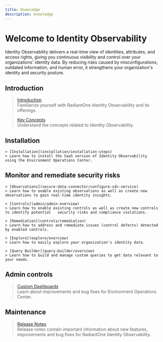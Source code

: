 ```yaml
---
title: Knowledge
description: knowledge
---
```


# Welcome to Identity Observability 

Identity Observability delivers a real-time view of identities, attributes, and access rights, giving you continuous visibility and control over your organizations' identity data. By reducing risks caused by misconfigurations, outdated information, and human error, it strengthens your organization's identity and security posture. 


## Introduction

<section>

  > [Introduction](introduction/overview)  
  > Familiarize yourself with RadiantOne Identity Observability and its offerings. 

  > [Key Concepts](introduction/key-concepts)  
  > Understand the concepts related to Identity Observability.

</section>

## Installation 

  <section>
  
    > [Installation](installation/installation-steps)  
    > Learn how to install the SaaS version of Identity Observability using the Environment Operations Center.

  </section>

  ## Monitor and remediate security risks

  <section>

    > [Observations](secure-data-connector/configure-sdc-service)  
    > Learn how to enable existing observations as well as create new observations to gain real-time identity insights.

    > [Controls](admin/admin-overview)
    > Learn how to enable existing controls as well as create new controls to identify potential   security risks and compliance violations.

    > [Remediation](controls/remediation)
    > Learn how to address and remediate issues (control defects) detected by enabled controls.

    > [Explore](explore/overview)  
    > Learn how to easily explore your organization's identity data. 

    > [Query Builder](query-builder/overview)  
    > Learn how to build and manage custom queries to get data relevant to your needs.

</section>

## Admin controls

<section>

  > [Custom Dashboards](custom-dashboards/overview)  
  > Learn about improvements and bug fixes for Environment Operations Center.

</section>


## Maintenance 

<section>

  > [Release Notes](maintenance/release-notes/release-notes)  
  > Release notes contain important information about new features, improvements and bug fixes for RadiantOne Identity Observability.

</section>
